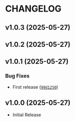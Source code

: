 # CHANGELOG

<!-- version list -->

## v1.0.3 (2025-05-27)


## v1.0.2 (2025-05-27)


## v1.0.1 (2025-05-27)

### Bug Fixes

- First release
  ([`99d1250`](https://github.com/PhilipWee/migra/commit/99d1250bb26a47e8cfadbfbb33112b1c75e4dd0d))


## v1.0.0 (2025-05-27)

- Initial Release
